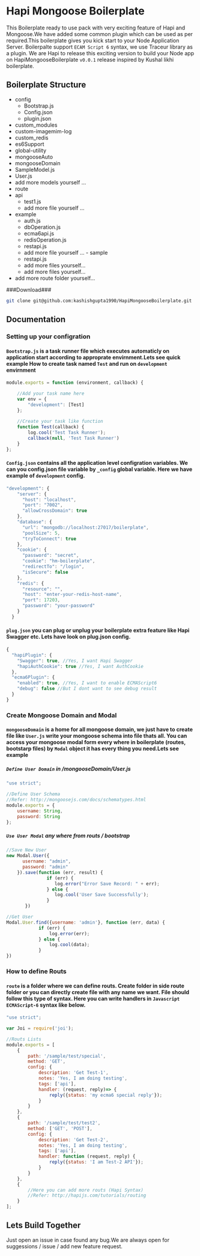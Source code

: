 # Hapi Mongoose Boilerplate #

This Boilerplate ready to use pack with very exciting feature of Hapi and Mongoose.We have added some common plugin which can be used as per required.This boilerplate gives you kick start to your Node Application Server.
Boilerpalte support ``ECAM Script 6`` syntax, we use Traceur library as a plugin. We are Hapi to release this exciting version to build your Node app on HapiMongooseBoilerplate ``v0.0.1`` release inspired by Kushal likhi boilerplate. 

## Boilerplate Structure ##
  - config
    - Bootstrap.js
    - Config.json
    - plugin.json
  - custom_modules
   - custom-imagemim-log
   - custom_redis
   - es6Support
   - global-utility
   - mongooseAuto
  - mongooseDomain
   - SampleModel.js
   - User.js
   - add more models yourself ...
  - route
   - api
       - test1.js
       - add more file yourself ...
   - example
       - auth.js 
       - dbOperation.js
       - ecma6api.js
       - redisOperation.js
       - restapi.js
       - add more file yourself ...
    - sample
       - restapi.js
       - add more files yourself...
       - add more files yourself...
   - add more route folder yourself... 

###Download###
```bash
git clone git@github.com:kashishgupta1990/HapiMongooseBoilerplate.git
```

## Documentation ##

### Setting up your configration ###

#### ``Bootstrap.js`` is a task runner file which executes automaticly on application start according to     approprate envirnment.Lets see quick example How to create task named ``Test`` and run on ``development`` envirnment ####
```javascript
module.exports = function (environment, callback) {

    //Add your task name here
    var env = {
        "development": [Test]
    };
   
    //Create your task like function
    function Test(callback) {
        log.cool('Test Task Runner');
        callback(null, 'Test Task Runner')
    }
};
```
#### ``Config.json`` contains all the application level configration variables. We can you config.json file variable by  ``_config`` global variable. Here we have example of ``development`` config. ####
```javascript
"development": {
    "server": {
      "host": "localhost",
      "port": "7002",
      "allowCrossDomain": true
    },
    "database": {
      "url": "mongodb://localhost:27017/boilerplate",
      "poolSize": 5,
      "tryToConnect": true
    },
    "cookie": {
      "password": "secret",
      "cookie": "hm-boilerplate",
      "redirectTo": "/login",
      "isSecure": false
    },
    "redis": {
      "resource": "",
      "host": "enter-your-redis-host-name",
      "port": 17203,
      "password": "your-password"
    }
  }
```
#### ``plug.json`` you can plug or unplug your boilerplate extra feature like Hapi Swagger etc. Lets have look on plug.json config. ####
```javascript
{
  "hapiPlugin": {
    "Swagger": true, //Yes, I want Hapi Swagger 
    "hapiAuthCookie": true //Yes, I want AuthCookie
  },
  "ecma6Plugin": {
    "enabled": true, //Yes, I want to enable ECMAScript6
    "debug": false //But I dont want to see debug result
  }
}
```
### Create Mongoose Domain and Modal ###

#### ``mongooseDomain`` is a home for all mongoose domain, we just have to create file like ``User.js`` write your mongoose schema into file thats all. You can access your mongoose modal form every where in boilerplate (routes, bootstarp files) by ``Modal`` object it has every thing you need.Lets see example ####
##### ``Define User Domain`` in /mongooseDomain/User.js #####
```javascript
"use strict";

//Define User Schema
//Refer: http://mongoosejs.com/docs/schematypes.html
module.exports = {
    username: String,
    password: String
};
```
##### ``Use User Modal`` any where from routs / bootstrap
```javascript
//Save New User
new Modal.User({
      username: "admin",
      password: "admin"
    }).save(function (err, result) {
               if (err) {
                  log.error("Error Save Record: " + err);
               } else {
                  log.cool('User Save Successfully');
               }
       })

//Get User
Modal.User.find({username: 'admin'}, function (err, data) {
            if (err) {
                log.error(err);
            } else {
                log.cool(data);
            }
})
```
### How to define Routs ###

#### ``route`` is a folder where we can define routs. Create folder in side route folder or you can directly create file with any name we want. File should follow this type of syntax. Here you can write handlers in ``Javascript ECMAScript-6`` syntax like below. ####
```javascript
"use strict";

var Joi = require('joi');

//Routs Lists
module.exports = [
    {
        path: '/sample/test/special',
        method: 'GET',
        config: {
            description: 'Get Test-1',
            notes: 'Yes, I am doing testing',
            tags: ['api'],
            handler: (request, reply)=> {
                reply({status: 'my ecma6 special reply'});
            }
        }
    },
    {
        path: '/sample/test/test2',
        method: ['GET', 'POST'],
        config: {
            description: 'Get Test-2',
            notes: 'Yes, I am doing testing',
            tags: ['api'],
            handler: function (request, reply) {
                reply({status: 'I am Test-2 API'});
            }
        }
    },
    {
        //Here you can add more routs (Hapi Syntax)
        //Refer: http://hapijs.com/tutorials/routing
    }
];
```

## Lets Build Together ##
Just open an issue in case found any bug.We are always open for suggessions / issue / add new feature request.
